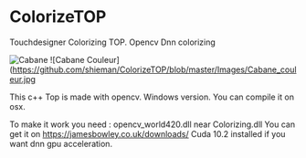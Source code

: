 # ColorizeTOP
Touchdesigner Colorizing TOP. Opencv Dnn colorizing

![Cabane](https://github.com/shieman/ColorizeTOP/blob/master/Images/Cabane.jpg)
![Cabane Couleur](https://github.com/shieman/ColorizeTOP/blob/master/Images/Cabane_couleur.jpg


This c++ Top is made with opencv.
Windows version.
You can compile it on osx.

To make it work you need :
opencv_world420.dll near Colorizing.dll
    You can get it on https://jamesbowley.co.uk/downloads/
Cuda 10.2 installed if you want dnn gpu acceleration.
